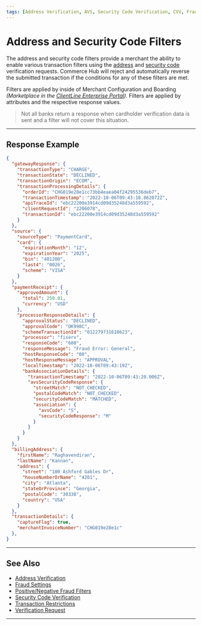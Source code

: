 ```yaml
---
tags: [Address Verification, AVS, Security Code Verification, CVV, Fraud]
---
```


# Address and Security Code Filters

The address and security code filters provide a merchant the ability to enable various transaction filters using the [address](?path=docs/Resources/Guides/Fraud/Address-Verification.md) and [security code](?path=docs/Resources/Guides/Fraud/Security-Code.md) verification requests. Commerce Hub will reject and automatically reverse the submitted transaction if the conditions for any of these filters are met.

Filters are applied by inside of Merchant Configuration and Boarding _(Marketplace in the [ClientLine Enterprise Portal](https://www.businestrack.com))_. Filters are applied by attributes and the respective response values.

<!-- theme: info -->
> Not all banks return a response when cardholder verification data is sent and a filter will not cover this situation.

---

## Response Example

```json
{
  "gatewayResponse": {
    "transactionType": "CHARGE",
    "transactionState": "DECLINED",
    "transactionOrigin": "ECOM",
    "transactionProcessingDetails": {
      "orderId": "CHG019e28e1cc73bb4eaea04f24295536deb7",
      "transactionTimestamp": "2022-10-06T09:43:18.862072Z",
      "apiTraceId": "ebc22200e3914cd09d35248d3a559592",
      "clientRequestId": "2206078",
      "transactionId": "ebc22200e3914cd09d35248d3a559592"
    }
  },
  "source": {
    "sourceType": "PaymentCard",
    "card": {
      "expirationMonth": "12",
      "expirationYear": "2025",
      "bin": "401200",
      "last4": "0026",
      "scheme": "VISA"
    }
  },
  "paymentReceipt": {
    "approvedAmount": {
      "total": 250.01,
      "currency": "USD"
    },
    "processorResponseDetails": {
      "approvalStatus": "DECLINED",
      "approvalCode": "OK998C",
      "schemeTransactionId": "012279731610623",
      "processor": "fiserv",
      "responseCode": "600",
      "responseMessage": "Fraud Error: General",
      "hostResponseCode": "00",
      "hostResponseMessage": "APPROVAL",
      "localTimestamp": "2022-10-06T09:43:19Z",
      "bankAssociationDetails": {
        "transactionTimestamp": "2022-10-06T09:43:20.006Z",
        "avsSecurityCodeResponse": {
          "streetMatch": "NOT_CHECKED",
          "postalCodeMatch": "NOT_CHECKED",
          "securityCodeMatch": "MATCHED",
          "association": {
            "avsCode": "S",
            "securityCodeResponse": "M"
          }
        }
      }
    }
  },
  "billingAddress": {
    "firstName": "Raghavendiran",
    "lastName": "Kannan",
    "address": {
      "street": "100 Ashford Gables Dr",
      "houseNumberOrName": "4201",
      "city": "Atlanta",
      "stateOrProvince": "Georgia",
      "postalCode": "30338",
      "country": "USA"
    }
  },
  "transactionDetails": {
    "captureFlag": true,
    "merchantInvoiceNumber": "CHG019e28e1c"
  },
}
```

---

## See Also

- [Address Verification](?path=docs/Resources/Guides/Fraud/Address-Verification.md)
- [Fraud Settings](?path=docs/Resources/Guides/Fraud/Fraud-Settings.md)
- [Positive/Negative Fraud Filters](?path=docs/Resources/Guides/Fraud/Fraud-Settings-Filters.md)
- [Security Code Verification](?path=docs/Resources/Guides/Fraud/Security-Code.md)
- [Transaction Restrictions](?path=docs/Resources/Guides/Fraud/Fraud-Settings-Restrictions.md)
- [Verification Request](?path=docs/Resources/API-Documents/Payments_VAS/Verification.md)

<!---
- [Fraud Detect](?path=docs/Resources/Guides/Fraud/Fraud-Detect.md)
- [Velocity Controls](?path=docs/Resources/Guides/Fraud/Fraud-Settings-Velocity.md)
-->

---
